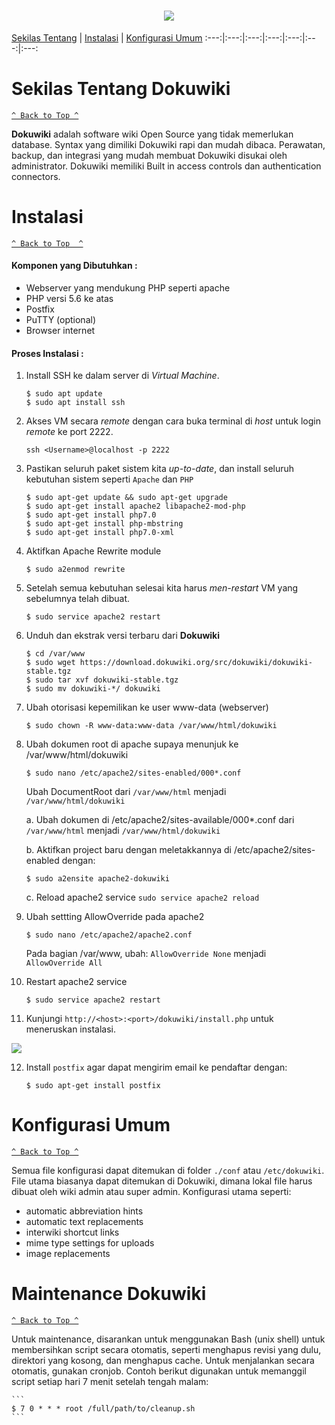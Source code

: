 <h1 align="center"><img src="https://tr4.cbsistatic.com/hub/i/r/2013/10/04/f874e321-e469-4527-be52-9a568fa20d8d/resize/770x/af17703c07c5ff25c9f4c64b36aba944/dokuwiki.logo.jpg"></h1>

[Sekilas Tentang](#sekilas-tentang) | [Instalasi](#instalasi) | [Konfigurasi Umum](#konfigurasi-umum)
:---:|:---:|:---:|:---:|:---:|:---:|:---:



# Sekilas Tentang Dokuwiki
[`^ Back to Top ^`](#)

**Dokuwiki** adalah software wiki Open Source yang tidak memerlukan database. Syntax yang dimiliki Dokuwiki rapi dan mudah dibaca. Perawatan, backup, dan integrasi yang mudah membuat Dokuwiki disukai oleh administrator. Dokuwiki memiliki Built in access controls dan authentication connectors.

# Instalasi
[`^ Back to Top  ^`](#)

#### Komponen yang Dibutuhkan :
- Webserver yang mendukung PHP seperti apache
- PHP versi 5.6 ke atas
- Postfix
- PuTTY (optional)
- Browser internet

#### Proses Instalasi :
1. Install SSH ke dalam server di *Virtual Machine*.
    ```
    $ sudo apt update
    $ sudo apt install ssh
    ```

2. Akses VM secara *remote* dengan cara buka terminal di *host* untuk login *remote* ke port 2222.
	```
    ssh <Username>@localhost -p 2222
	```
    
3. Pastikan seluruh paket sistem kita *up-to-date*, dan install seluruh kebutuhan sistem seperti `Apache` dan `PHP`
    ```
   $ sudo apt-get update && sudo apt-get upgrade
   $ sudo apt-get install apache2 libapache2-mod-php
   $ sudo apt-get install php7.0
   $ sudo apt-get install php-mbstring
   $ sudo apt-get install php7.0-xml
	```

4. Aktifkan Apache Rewrite module
 	```
    $ sudo a2enmod rewrite
    ```

5. Setelah semua kebutuhan selesai kita harus *men-restart* VM yang sebelumnya telah dibuat.
	```
    $ sudo service apache2 restart
    ```
    
6. Unduh dan ekstrak versi terbaru dari **Dokuwiki**
	```
    $ cd /var/www
    $ sudo wget https://download.dokuwiki.org/src/dokuwiki/dokuwiki-stable.tgz
    $ sudo tar xvf dokuwiki-stable.tgz
    $ sudo mv dokuwiki-*/ dokuwiki
    ```

7. Ubah otorisasi kepemilikan ke user www-data (webserver)
    ```
    $ sudo chown -R www-data:www-data /var/www/html/dokuwiki
    ```

8. Ubah dokumen root di apache supaya menunjuk ke /var/www/html/dokuwiki
    ```
    $ sudo nano /etc/apache2/sites-enabled/000*.conf
    ```
    Ubah DocumentRoot dari `/var/www/html` menjadi `/var/www/html/dokuwiki`
    
    a. Ubah dokumen di /etc/apache2/sites-available/000*.conf dari `/var/www/html` menjadi `/var/www/html/dokuwiki`
    
    b. Aktifkan project baru dengan meletakkannya di /etc/apache2/sites-enabled dengan:
    ```
    $ sudo a2ensite apache2-dokuwiki
    ```
    
    c. Reload apache2 service
    `sudo service apache2 reload`

9.	Ubah settting AllowOverride pada apache2
    ```
    $ sudo nano /etc/apache2/apache2.conf
    ```
    Pada bagian /var/www, ubah:
    `AllowOverride None` menjadi `AllowOverride All`

10. Restart apache2 service
 
    ```
    $ sudo service apache2 restart
    ```

11. Kunjungi `http://<host>:<port>/dokuwiki/install.php` untuk meneruskan instalasi.
<img src="https://imh01-inmotionhosting1.netdna-ssl.com/support/images/stories/edu/dokuwiki/101/install-dokuwiki-manually/install-dokuwiki-manually-2.gif">

12. Install `postfix` agar dapat mengirim email ke pendaftar dengan:
    ```
    $ sudo apt-get install postfix
	```
    
# Konfigurasi Umum
[`^ Back to Top ^`](#)

Semua file konfigurasi dapat ditemukan di folder `./conf` atau `/etc/dokuwiki`.
File utama biasanya dapat ditemukan di Dokuwiki, dimana lokal file harus dibuat oleh wiki admin atau super admin. Konfigurasi utama seperti:
- automatic abbreviation hints
- automatic text replacements
- interwiki shortcut links
- mime type settings for uploads
- image replacements

# Maintenance Dokuwiki
[`^ Back to Top ^`](#)

Untuk maintenance, disarankan untuk menggunakan Bash (unix shell) untuk membersihkan script secara otomatis, seperti menghapus revisi yang dulu, direktori yang kosong, dan menghapus cache. Untuk menjalankan secara otomatis, gunakan cronjob. Contoh berikut digunakan untuk memanggil script setiap hari 7 menit setelah tengah malam:

	```
	$ 7 0 * * * root /full/path/to/cleanup.sh
	```

